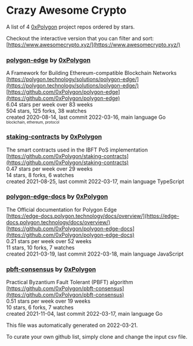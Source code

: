# Crazy Awesome Crypto
A list of 4 [0xPolygon](https://github.com/0xPolygon) project repos ordered by stars.  

Checkout the interactive version that you can filter and sort: 
[https://www.awesomecrypto.xyz/](https://www.awesomecrypto.xyz/)  


### [polygon-edge](https://github.com/0xPolygon/polygon-edge) by [0xPolygon](https://github.com/0xPolygon)  
A Framework for Building Ethereum-compatible Blockchain Networks  
[https://polygon.technology/solutions/polygon-edge/](https://polygon.technology/solutions/polygon-edge/)  
[https://github.com/0xPolygon/polygon-edge](https://github.com/0xPolygon/polygon-edge)  
6.04 stars per week over 83 weeks  
504 stars, 125 forks, 38 watches  
created 2020-08-14, last commit 2022-03-16, main language Go  
<sub><sup>blockchain, ethereum, protocol</sup></sub>


### [staking-contracts](https://github.com/0xPolygon/staking-contracts) by [0xPolygon](https://github.com/0xPolygon)  
The smart contracts used in the IBFT PoS implementation  
[https://github.com/0xPolygon/staking-contracts](https://github.com/0xPolygon/staking-contracts)  
0.47 stars per week over 29 weeks  
14 stars, 8 forks, 6 watches  
created 2021-08-25, last commit 2022-03-17, main language TypeScript  


### [polygon-edge-docs](https://github.com/0xPolygon/polygon-edge-docs) by [0xPolygon](https://github.com/0xPolygon)  
The Official documentation for Polygon Edge  
[https://edge-docs.polygon.technology/docs/overview/](https://edge-docs.polygon.technology/docs/overview/)  
[https://github.com/0xPolygon/polygon-edge-docs](https://github.com/0xPolygon/polygon-edge-docs)  
0.21 stars per week over 52 weeks  
11 stars, 10 forks, 7 watches  
created 2021-03-19, last commit 2022-03-18, main language JavaScript  


### [pbft-consensus](https://github.com/0xPolygon/pbft-consensus) by [0xPolygon](https://github.com/0xPolygon)  
Practical Byzantium Fault Tolerant (PBFT) algorithm  
[https://github.com/0xPolygon/pbft-consensus](https://github.com/0xPolygon/pbft-consensus)  
0.51 stars per week over 19 weeks  
10 stars, 6 forks, 7 watches  
created 2021-11-04, last commit 2022-03-17, main language Go  


This file was automatically generated on 2022-03-21.  

To curate your own github list, simply clone and change the input csv file.  